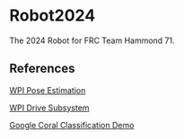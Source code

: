 # Robot2024

The 2024 Robot for FRC Team Hammond 71.

## References

[WPI Pose Estimation](https://docs.wpilib.org/en/stable/docs/software/advanced-controls/state-space/state-space-pose-estimators.html)

[WPI Drive Subsystem](https://docs.wpilib.org/en/stable/docs/software/pathplanning/trajectory-tutorial/creating-drive-subsystem.html)

[Google Coral Classification Demo](https://www.youtube.com/watch?v=4ZHNwGH60pg)
